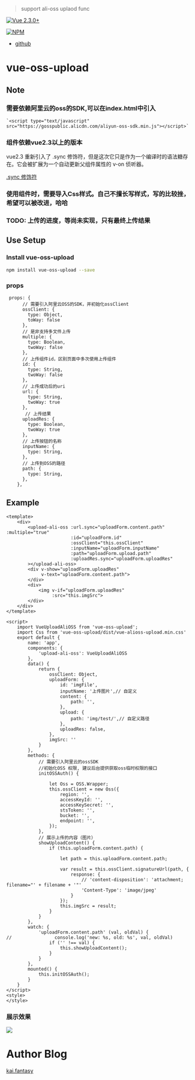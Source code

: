 > support ali-oss uplaod func

[![Vue 2.3.0+](https://img.shields.io/badge/Vue-2.x-brightgreen.svg)](https://cn.vuejs.org/)

[![NPM](https://nodei.co/npm/vue-oss-upload.png?downloads=true&downloadRank=true&stars=true)](https://nodei.co/npm/vue-oss-upload/)

- [github](https://github.com/fantasykai/vue-ossUpload)

# vue-oss-upload

## Note

### 需要依赖阿里云的oss的SDK,可以在index.html中引入

    `<script type="text/javascript" src="https://gosspublic.alicdn.com/aliyun-oss-sdk.min.js"></script>`

### 组件依赖vue2.3以上的版本

vue2.3 重新引入了 .sync 修饰符，但是这次它只是作为一个编译时的语法糖存在。它会被扩展为一个自动更新父组件属性的 v-on 侦听器。

[.sync 修饰符](https://cn.vuejs.org/v2/guide/components.html#counter-event-example)

### 使用组件时，需要导入Css样式。自己不擅长写样式，写的比较挫，希望可以被改进，哈哈

### TODO: 上传的进度，等尚未实现，只有最终上传结果

## Use Setup

### Install vue-oss-upload

``` bash
npm install vue-oss-upload --save
```

### props

     props: {
          // 需要引入阿里云OSS的SDK，并初始化ossClient
          ossClient: {
            type: Object,
            toWay: false
          },
          // 是非支持多文件上传
          multiple: {
            type: Boolean,
            twoWay: false
          },
          // 上传组件id，区别页面中多次使用上传组件
          id: {
            type: String,
            twoWay: false
          },
          // 上传成功后的uri
          url: {
            type: String,
            twoWay: true
          },
           // 上传结果
          uploadRes: {
            type: Boolean,
            twoWay: true
          },
          // 上传按钮的名称
          inputName: {
            type: String,
          },
          // 上传到OSS的路径
          path: {
            type: String,
          },
        },


## Example

    <template>
        <div>
            <upload-ali-oss :url.sync="uploadForm.content.path" :multiple="true"
                            :id="uploadForm.id"
                            :ossClient="this.ossClient"
                            :inputName="uploadForm.inputName"
                            :path="uploadForm.upload.path"
                            :uploadRes.sync="uploadForm.uploadRes"
            ></upload-ali-oss>
            <div v-show="uploadForm.uploadRes"
                 v-text="uploadForm.content.path">
            </div>
            <div>
                <img v-if="uploadForm.uploadRes"
                     :src="this.imgSrc">
            </div>
        </div>
    </template>

    <script>
        import VueUploadAliOSS from 'vue-oss-upload';
        import Css from 'vue-oss-upload/dist/vue-alioss-upload.min.css'
        export default {
            name: 'app',
            components: {
                'upload-ali-oss': VueUploadAliOSS
            },
            data() {
                return {
                    ossClient: Object,
                    uploadForm: {
                        id: 'imgFile',
                        inputName: '上传图片',// 自定义
                        content: {
                            path: '',
                        },
                        upload: {
                            path: 'img/test/',// 自定义路径
                        },
                        uploadRes: false,
                    },
                    imgSrc: ''
                }
            },
            methods: {
                // 需要引入阿里云的ossSDK
                //初始化OSS 权限, 建议后台提供获取oss临时权限的接口
                initOSSAuth() {

                    let Oss = OSS.Wrapper;
                    this.ossClient = new Oss({
                        region: '',
                        accessKeyId: '',
                        accessKeySecret: '',
                        stsToken: '',
                        bucket: '',
                        endpoint: '',
                    });
                },
                // 展示上传的内容（图片）
                showUploadContent() {
                    if (this.uploadForm.content.path) {

                        let path = this.uploadForm.content.path;

                        var result = this.ossClient.signatureUrl(path, {
                            response: {
                                // 'content-disposition': 'attachment; filename="' + filename + '"'
                                'Content-Type': 'image/jpeg'
                            }
                        });
                        this.imgSrc = result;
                    }
                }
            },
            watch: {
                'uploadForm.content.path' (val, oldVal) {
    //                console.log('new: %s, old: %s', val, oldVal)
                    if ('' !== val) {
                        this.showUploadContent();
                    }
                }
            },
            mounted() {
                this.initOSSAuth();
            }
        }
    </script>
    <style>
    </style>

### 展示效果

![](https://ws1.sinaimg.cn/large/7108d6c2ly1fgqi3miznuj20kj0l4k4f.jpg)

# Author Blog
[kai.fantasy](https://fantasykai.cc)
